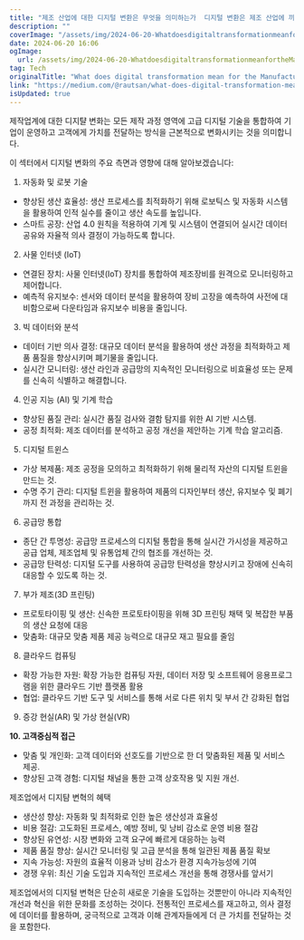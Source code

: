 ```yaml
---
title: "제조 산업에 대한 디지털 변환은 무엇을 의미하는가  디지털 변환은 제조 산업에 끼친 영향이 크다 기술의 발전으로 제조업체들은 생산성을 높이고 비용을 절감하며 경쟁력을 강화할 수 있다 이를 통해 새로운 비즈니스 모델을 개발하고 고객 경험을 향상시킬 수 있다 디지털 변환을 통해 제조업체들은 혁신적인 방식으로 제품을 디자인, 생산 및 유통할 수 있게 되며 전반적으로 생산 과정을 최적화할 수 있다"
description: ""
coverImage: "/assets/img/2024-06-20-WhatdoesdigitaltransformationmeanfortheManufacturingindustry_0.png"
date: 2024-06-20 16:06
ogImage: 
  url: /assets/img/2024-06-20-WhatdoesdigitaltransformationmeanfortheManufacturingindustry_0.png
tag: Tech
originalTitle: "What does digital transformation mean for the Manufacturing industry?"
link: "https://medium.com/@rautsan/what-does-digital-transformation-mean-for-the-manufacturing-industry-67b00ad1c1d4"
isUpdated: true
---
```






제작업계에 대한 디지턀 변화는 모든 제작 과정 영역에 고급 디지털 기술을 통합하여 기업이 운영하고 고객에게 가치를 전달하는 방식을 근본적으로 변화시키는 것을 의미합니다.

이 섹터에서 디지털 변화의 주요 측면과 영향에 대해 알아보겠습니다:

1. 자동화 및 로봇 기술

<div class="content-ad"></div>

- 향상된 생산 효율성: 생산 프로세스를 최적화하기 위해 로보틱스 및 자동화 시스템을 활용하여 인적 실수를 줄이고 생산 속도를 높입니다.
- 스마트 공장: 산업 4.0 원칙을 적용하여 기계 및 시스템이 연결되어 실시간 데이터 공유와 자율적 의사 결정이 가능하도록 합니다.

2. 사물 인터넷 (IoT)

- 연결된 장치: 사물 인터넷(IoT) 장치를 통합하여 제조장비를 원격으로 모니터링하고 제어합니다.
- 예측적 유지보수: 센서와 데이터 분석을 활용하여 장비 고장을 예측하여 사전에 대비함으로써 다운타임과 유지보수 비용을 줄입니다.

3. 빅 데이터와 분석

<div class="content-ad"></div>

- 데이터 기반 의사 결정: 대규모 데이터 분석을 활용하여 생산 과정을 최적화하고 제품 품질을 향상시키며 폐기물을 줄입니다.
- 실시간 모니터링: 생산 라인과 공급망의 지속적인 모니터링으로 비효율성 또는 문제를 신속히 식별하고 해결합니다.

4. 인공 지능 (AI) 및 기계 학습

- 향상된 품질 관리: 실시간 품질 검사와 결함 탐지를 위한 AI 기반 시스템.
- 공정 최적화: 제조 데이터를 분석하고 공정 개선을 제안하는 기계 학습 알고리즘.

5. 디지털 트윈스

<div class="content-ad"></div>

- 가상 복제품: 제조 공정을 모의하고 최적화하기 위해 물리적 자산의 디지털 트윈을 만드는 것.
- 수명 주기 관리: 디지털 트윈을 활용하여 제품의 디자인부터 생산, 유지보수 및 폐기까지 전 과정을 관리하는 것.

6. 공급망 통합

- 종단 간 투명성: 공급망 프로세스의 디지털 통합을 통해 실시간 가시성을 제공하고 공급 업체, 제조업체 및 유통업체 간의 협조를 개선하는 것.
- 공급망 탄력성: 디지털 도구를 사용하여 공급망 탄력성을 향상시키고 장애에 신속히 대응할 수 있도록 하는 것.

7. 부가 제조(3D 프린팅)

<div class="content-ad"></div>

- 프로토타이핑 및 생산: 신속한 프로토타이핑을 위해 3D 프린팅 채택 및 복잡한 부품의 생산 요청에 대응
- 맞춤화: 대규모 맞춤 제품 제공 능력으로 대규모 재고 필요를 줄임

8. 클라우드 컴퓨팅

- 확장 가능한 자원: 확장 가능한 컴퓨팅 자원, 데이터 저장 및 소프트웨어 응용프로그램을 위한 클라우드 기반 플랫폼 활용
- 협업: 클라우드 기반 도구 및 서비스를 통해 서로 다른 위치 및 부서 간 강화된 협업

9. 증강 현실(AR) 및 가상 현실(VR)

<div class="content-ad"></div>

**10. 고객중심적 접근**

- 맞춤 및 개인화: 고객 데이터와 선호도를 기반으로 한 더 맞춤화된 제품 및 서비스 제공.
- 향상된 고객 경험: 디지털 채널을 통한 고객 상호작용 및 지원 개선.

제조업에서 디지턈 변혁의 혜택

<div class="content-ad"></div>

- 생산성 향상: 자동화 및 최적화로 인한 높은 생산성과 효율성
- 비용 절감: 고도화된 프로세스, 예방 정비, 및 낭비 감소로 운영 비용 절감
- 향상된 유연성: 시장 변화와 고객 요구에 빠르게 대응하는 능력
- 제품 품질 향상: 실시간 모니터링 및 고급 분석을 통해 일관된 제품 품질 확보
- 지속 가능성: 자원의 효율적 이용과 낭비 감소가 환경 지속가능성에 기여
- 경쟁 우위: 최신 기술 도입과 지속적인 프로세스 개선을 통해 경쟁사를 앞서기

제조업에서의 디지털 변혁은 단순히 새로운 기술을 도입하는 것뿐만이 아니라 지속적인 개선과 혁신을 위한 문화를 조성하는 것이다. 전통적인 프로세스를 재고하고, 의사 결정에 데이터를 활용하며, 궁극적으로 고객과 이해 관계자들에게 더 큰 가치를 전달하는 것을 포함한다.